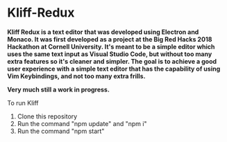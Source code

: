 # Kliff-Redux
**Kliff Redux is a text editor that was developed using Electron and Monaco. It was first developed as a project at the Big Red Hacks 2018 Hackathon at Cornell University. It's meant to be a simple editor which uses the same text input as Visual Studio Code, but without too many extra features so it's cleaner and simpler. The goal is to achieve a good user experience with a simple text editor that has the capability of using Vim Keybindings, and not too many extra frills.**

**Very much still a work in progress.**

To run Kliff
1) Clone this repository
2) Run the command "npm update" and "npm i"
3) Run the command "npm start"
